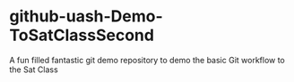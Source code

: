 # github-uash-Demo-ToSatClassSecond
A fun filled fantastic git demo repository to demo the basic Git workflow to the Sat Class
